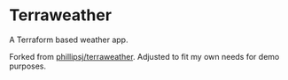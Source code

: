 # Terraweather
A Terraform based weather app.

Forked from [phillipsj/terraweather](https://github.com/phillipsj/terraweather). Adjusted to fit my own needs for demo purposes.